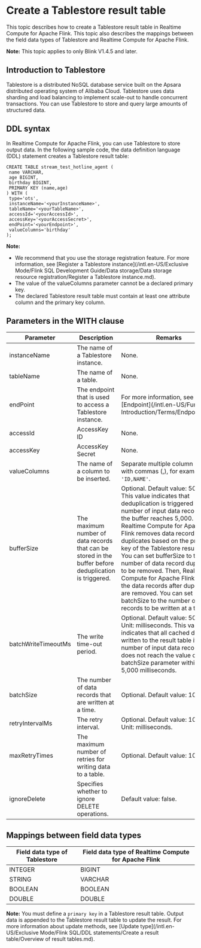 # Create a Tablestore result table

This topic describes how to create a Tablestore result table in Realtime Compute for Apache Flink. This topic also describes the mappings between the field data types of Tablestore and Realtime Compute for Apache Flink.

**Note:** This topic applies to only Blink V1.4.5 and later.

## Introduction to Tablestore

Tablestore is a distributed NoSQL database service built on the Apsara distributed operating system of Alibaba Cloud. Tablestore uses data sharding and load balancing to implement scale-out to handle concurrent transactions. You can use Tablestore to store and query large amounts of structured data.

## DDL syntax

In Realtime Compute for Apache Flink, you can use Tablestore to store output data. In the following sample code, the data definition language \(DDL\) statement creates a Tablestore result table:

```
CREATE TABLE stream_test_hotline_agent (
 name VARCHAR,
 age BIGINT,
 birthday BIGINT,
 PRIMARY KEY (name,age)
) WITH (
 type='ots',
 instanceName='<yourInstanceName>',
 tableName='<yourTableName>',
 accessId='<yourAccessId>',
 accessKey='<yourAccessSecret>',
 endPoint='<yourEndpoint>',
 valueColumns='birthday'
); 
```

**Note:**

-   We recommend that you use the storage registration feature. For more information, see [Register a Tablestore instance](/intl.en-US/Exclusive Mode/Flink SQL Development Guide/Data storage/Data storage resource registration/Register a Tablestore instance.md).
-   The value of the valueColumns parameter cannot be a declared primary key.
-   The declared Tablestore result table must contain at least one attribute column and the primary key column.

## Parameters in the WITH clause

|Parameter|Description|Remarks|
|---------|-----------|-------|
|instanceName|The name of a Tablestore instance.|None.|
|tableName|The name of a table.|None.|
|endPoint|The endpoint that is used to access a Tablestore instance.|For more information, see [Endpoint](/intl.en-US/Function Introduction/Terms/Endpoint.md).|
|accessId|AccessKey ID|None.|
|accessKey|AccessKey Secret|None.|
|valueColumns|The name of a column to be inserted.|Separate multiple column names with commas \(,\), for example, `'ID,NAME'`.|
|bufferSize|The maximum number of data records that can be stored in the buffer before deduplication is triggered.|Optional. Default value: 5000. This value indicates that deduplication is triggered if the number of input data records in the buffer reaches 5,000. **Note:** Realtime Compute for Apache Flink removes data record duplicates based on the primary key of the Tablestore result table. You can set bufferSize to the number of data record duplicates to be removed. Then, Realtime Compute for Apache Flink writes the data records after duplicates are removed. You can set batchSize to the number of data records to be written at a time. |
|batchWriteTimeoutMs|The write time-out period.|Optional. Default value: 5000. Unit: milliseconds. This value indicates that all cached data is written to the result table if the number of input data records does not reach the value of the batchSize parameter within 5,000 milliseconds.|
|batchSize|The number of data records that are written at a time.|Optional. Default value: 100.|
|retryIntervalMs|The retry interval.|Optional. Default value: 1000. Unit: milliseconds.|
|maxRetryTimes|The maximum number of retries for writing data to a table.|Optional. Default value: 100.|
|ignoreDelete|Specifies whether to ignore DELETE operations.|Default value: false.|

## Mappings between field data types

|Field data type of Tablestore|Field data type of Realtime Compute for Apache Flink|
|-----------------------------|----------------------------------------------------|
|INTEGER|BIGINT|
|STRING|VARCHAR|
|BOOLEAN|BOOLEAN|
|DOUBLE|DOUBLE|

**Note:** You must define a `primary key` in a Tablestore result table. Output data is appended to the Tablestore result table to update the result. For more information about update methods, see [Update type](/intl.en-US/Exclusive Mode/Flink SQL/DDL statements/Create a result table/Overview of result tables.md).

